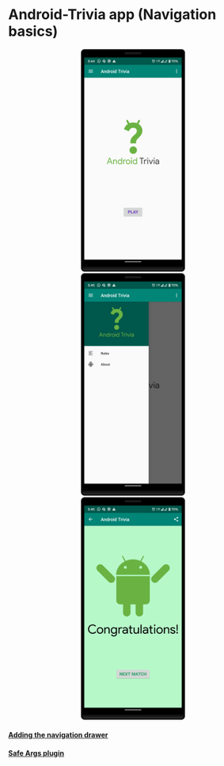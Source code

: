 # Android-Trivia app (Navigation basics)

<div style="text-align:center">
<img src="screenshots/title.png" width="210">
<br>
<img src="screenshots/navbar.png" width="210">
<br>
<img src="screenshots/win.png" width="210">
<br>
</div>


#### [Adding the navigation drawer](https://codelabs.developers.google.com/codelabs/kotlin-android-training-add-navigation/index.html?index=..%2F..android-kotlin-fundamentals#9)

#### [Safe Args plugin](https://codelabs.developers.google.com/codelabs/kotlin-android-training-start-external-activity/index.html?index=..%2F..android-kotlin-fundamentals#3)
